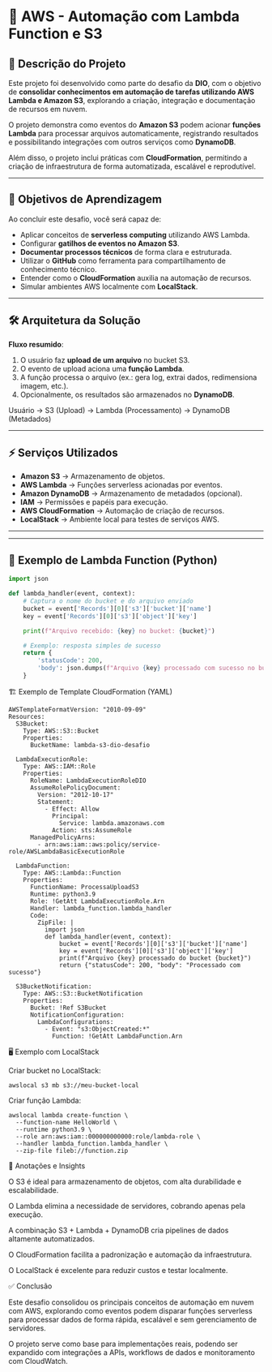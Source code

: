 # 🚀 AWS - Automação com Lambda Function e S3

## 📌 Descrição do Projeto
Este projeto foi desenvolvido como parte do desafio da **DIO**, com o objetivo de **consolidar conhecimentos em automação de tarefas utilizando AWS Lambda e Amazon S3**, explorando a criação, integração e documentação de recursos em nuvem.  

O projeto demonstra como eventos do **Amazon S3** podem acionar **funções Lambda** para processar arquivos automaticamente, registrando resultados e possibilitando integrações com outros serviços como **DynamoDB**.  

Além disso, o projeto inclui práticas com **CloudFormation**, permitindo a criação de infraestrutura de forma automatizada, escalável e reprodutível.  

---

## 🎯 Objetivos de Aprendizagem
Ao concluir este desafio, você será capaz de:  

- Aplicar conceitos de **serverless computing** utilizando AWS Lambda.  
- Configurar **gatilhos de eventos no Amazon S3**.  
- **Documentar processos técnicos** de forma clara e estruturada.  
- Utilizar o **GitHub** como ferramenta para compartilhamento de conhecimento técnico.  
- Entender como o **CloudFormation** auxilia na automação de recursos.  
- Simular ambientes AWS localmente com **LocalStack**.  

---

## 🛠️ Arquitetura da Solução

**Fluxo resumido**:  
1. O usuário faz **upload de um arquivo** no bucket S3.  
2. O evento de upload aciona uma **função Lambda**.  
3. A função processa o arquivo (ex.: gera log, extrai dados, redimensiona imagem, etc.).  
4. Opcionalmente, os resultados são armazenados no **DynamoDB**.  

Usuário → S3 (Upload) → Lambda (Processamento) → DynamoDB (Metadados)


---

## ⚡ Serviços Utilizados
- **Amazon S3** → Armazenamento de objetos.  
- **AWS Lambda** → Funções serverless acionadas por eventos.  
- **Amazon DynamoDB** → Armazenamento de metadados (opcional).  
- **IAM** → Permissões e papéis para execução.  
- **AWS CloudFormation** → Automação de criação de recursos.  
- **LocalStack** → Ambiente local para testes de serviços AWS.  

---

---

## 📝 Exemplo de Lambda Function (Python)

```python
import json

def lambda_handler(event, context):
    # Captura o nome do bucket e do arquivo enviado
    bucket = event['Records'][0]['s3']['bucket']['name']
    key = event['Records'][0]['s3']['object']['key']

    print(f"Arquivo recebido: {key} no bucket: {bucket}")

    # Exemplo: resposta simples de sucesso
    return {
        'statusCode': 200,
        'body': json.dumps(f"Arquivo {key} processado com sucesso no bucket {bucket}!")
    }

````

🏗️ Exemplo de Template CloudFormation (YAML)
````
AWSTemplateFormatVersion: "2010-09-09"
Resources:
  S3Bucket:
    Type: AWS::S3::Bucket
    Properties:
      BucketName: lambda-s3-dio-desafio

  LambdaExecutionRole:
    Type: AWS::IAM::Role
    Properties:
      RoleName: LambdaExecutionRoleDIO
      AssumeRolePolicyDocument:
        Version: "2012-10-17"
        Statement:
          - Effect: Allow
            Principal:
              Service: lambda.amazonaws.com
            Action: sts:AssumeRole
      ManagedPolicyArns:
        - arn:aws:iam::aws:policy/service-role/AWSLambdaBasicExecutionRole

  LambdaFunction:
    Type: AWS::Lambda::Function
    Properties:
      FunctionName: ProcessaUploadS3
      Runtime: python3.9
      Role: !GetAtt LambdaExecutionRole.Arn
      Handler: lambda_function.lambda_handler
      Code:
        ZipFile: |
          import json
          def lambda_handler(event, context):
              bucket = event['Records'][0]['s3']['bucket']['name']
              key = event['Records'][0]['s3']['object']['key']
              print(f"Arquivo {key} processado do bucket {bucket}")
              return {"statusCode": 200, "body": "Processado com sucesso"}

  S3BucketNotification:
    Type: AWS::S3::BucketNotification
    Properties:
      Bucket: !Ref S3Bucket
      NotificationConfiguration:
        LambdaConfigurations:
          - Event: "s3:ObjectCreated:*"
            Function: !GetAtt LambdaFunction.Arn

````
🖥️ Exemplo com LocalStack

Criar bucket no LocalStack:
````
awslocal s3 mb s3://meu-bucket-local

````
Criar função Lambda:
````
awslocal lambda create-function \
  --function-name HelloWorld \
  --runtime python3.9 \
  --role arn:aws:iam::000000000000:role/lambda-role \
  --handler lambda_function.lambda_handler \
  --zip-file fileb://function.zip

````
📘 Anotações e Insights


O S3 é ideal para armazenamento de objetos, com alta durabilidade e escalabilidade.

O Lambda elimina a necessidade de servidores, cobrando apenas pela execução.

A combinação S3 + Lambda + DynamoDB cria pipelines de dados altamente automatizados.

O CloudFormation facilita a padronização e automação da infraestrutura.

O LocalStack é excelente para reduzir custos e testar localmente.


✅ Conclusão

Este desafio consolidou os principais conceitos de automação em nuvem com AWS, 
explorando como eventos podem disparar funções serverless para processar dados de forma rápida, 
escalável e sem gerenciamento de servidores.

O projeto serve como base para implementações reais, podendo ser expandido
com integrações a APIs, workflows de dados e monitoramento com CloudWatch.

